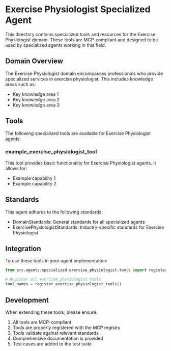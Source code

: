 # Exercise Physiologist Specialized Agent

This directory contains specialized tools and resources for the Exercise Physiologist domain. These tools are MCP-compliant and designed to be used by specialized agents working in this field.

## Domain Overview

The Exercise Physiologist domain encompasses professionals who provide specialized services in exercise physiologist. This includes knowledge areas such as:

- Key knowledge area 1
- Key knowledge area 2
- Key knowledge area 3

## Tools

The following specialized tools are available for Exercise Physiologist agents:

### example_exercise_physiologist_tool

This tool provides basic functionality for Exercise Physiologist agents. It allows for:

- Example capability 1
- Example capability 2

## Standards

This agent adheres to the following standards:

- DomainStandards: General standards for all specialized agents
- ExercisePhysiologistStandards: Industry-specific standards for Exercise Physiologist

## Integration

To use these tools in your agent implementation:

```python
from src.agents.specialized.exercise_physiologist.tools import register_exercise_physiologist_tools

# Register all exercise_physiologist tools
tool_names = register_exercise_physiologist_tools()
```

## Development

When extending these tools, please ensure:

1. All tools are MCP-compliant
2. Tools are properly registered with the MCP registry
3. Tools validate against relevant standards
4. Comprehensive documentation is provided
5. Test cases are added to the test suite
